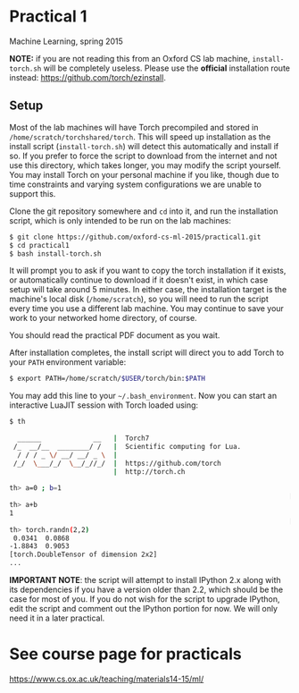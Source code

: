 # Practical 1
Machine Learning, spring 2015

**NOTE:** if you are not reading this from an Oxford CS lab machine, `install-torch.sh` will be completely useless. Please use the **official** installation route instead: <https://github.com/torch/ezinstall>.

## Setup
Most of the lab machines will have Torch precompiled and stored in `/home/scratch/torchshared/torch`. This will speed up installation as the install script (`install-torch.sh`) will detect this automatically and install if so. If you prefer to force the script to download from the internet and not use this directory, which takes longer, you may modify the script yourself. You may install Torch on your personal machine if you like, though due to time constraints and varying system configurations we are unable to support this.

Clone the git repository somewhere and `cd` into it, and run the installation script, which is only intended to be run on the lab machines:
```sh
$ git clone https://github.com/oxford-cs-ml-2015/practical1.git
$ cd practical1
$ bash install-torch.sh
```
It will prompt you to ask if you want to copy the torch installation if it exists, or automatically continue to download if it doesn't exist, in which case setup will take around 5 minutes. In either case, the installation target is the machine's local disk (`/home/scratch`), so you will need to run the script every time you use a different lab machine. You may continue to save your work to your networked home directory, of course.

You should read the practical PDF document as you wait.

After installation completes, the install script will direct you to add Torch to your `PATH` environment variable:
```sh
$ export PATH=/home/scratch/$USER/torch/bin:$PATH
```
You may add this line to your `~/.bash_environment`.
Now you can start an interactive LuaJIT session with Torch loaded using:
```sh
$ th
 
  ______             __   |  Torch7                                   
 /_  __/__  ________/ /   |  Scientific computing for Lua.         
  / / / _ \/ __/ __/ _ \  |                                           
 /_/  \___/_/  \__/_//_/  |  https://github.com/torch   
                          |  http://torch.ch            
	
th> a=0 ; b=1
                                                                      [0.0001s]	
th> a+b
1	
                                                                      [0.0001s]	
th> torch.randn(2,2)
 0.0341  0.0868
-1.8843  0.9053
[torch.DoubleTensor of dimension 2x2]
...
```

**IMPORTANT NOTE**: the script will attempt to install IPython 2.x along with its dependencies if you have a version older than 2.2, which should be the case for most of you. If you do not wish for the script to upgrade IPython, edit the script and comment out the IPython portion for now. We will only need it in a later practical.

# See course page for practicals
<https://www.cs.ox.ac.uk/teaching/materials14-15/ml/>

